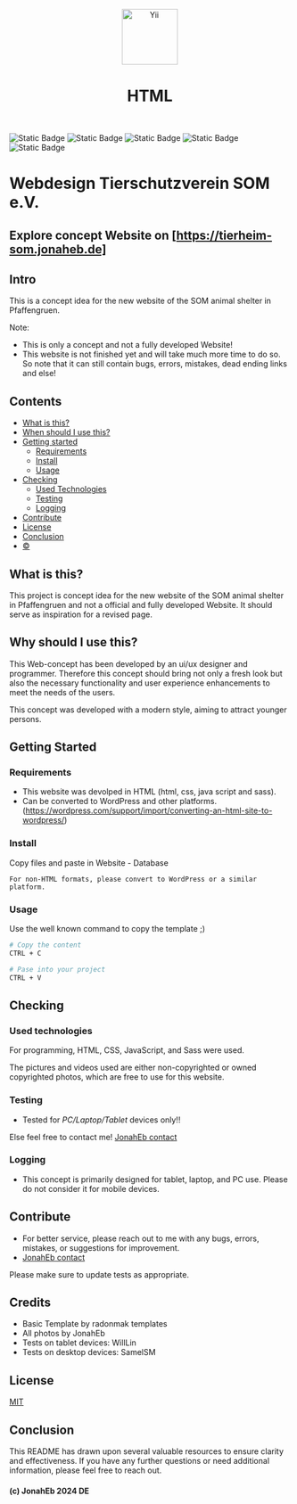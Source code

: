 <p align="center">
    <a href="https://Jonaheb.de" target="_blank">
        <img src="https://tierheim-som.jonaheb.de/images/JonahEb.png" height="100px" alt="Yii">
    </a>
    <h1 align="center"> HTML</h1>
    <br>
</p>

![Static Badge](https://img.shields.io/badge/stable-2.0.0-blue)
![Static Badge](https://img.shields.io/badge/Web-Concept-blue)
![Static Badge](https://img.shields.io/badge/HTML-%23E34F26?logo=html5&logoColor=white)
![Static Badge](https://img.shields.io/badge/CSS3-%231572B6?logo=css3&logoColor=white)
![Static Badge](https://img.shields.io/badge/JavaScript-%23F7DF1E?logo=javascript&logoColor=white)




# Webdesign Tierschutzverein SOM e.V.

## Explore concept Website on [https://tierheim-som.jonaheb.de]

## Intro

This is a concept idea for the new website of the SOM animal shelter in Pfaffengruen.

Note:
- This is only a concept and not a fully developed Website!
- This website is not finished yet and will take much more time to do so. So note that it can still contain bugs, errors, mistakes, dead ending links and else!

## Contents

- [What is this?](#what-is-this)
- [When should I use this?](#when-should-i-use-this)
- [Getting started](#getting-started)
  - [Requirements](#requirements)
  - [Install](#install)
  - [Usage](#usage)
- [Checking](#Checking)
  - [Used Technologies](#used-technologies)
  - [Testing](#testing)
  - [Logging](#logging)
- [Contribute](#contribute)
- [License](#license)
- [Conclusion](#conclusion)
- [©](#-jonaheb-2024-de)

## What is this?

This project is concept idea for the new website of the SOM animal shelter in Pfaffengruen and
not a official and fully developed Website.
It should serve as inspiration for a revised page.

## Why should I use this?

This Web-concept has been developed by an ui/ux designer and programmer. Therefore this concept
should bring not only a fresh look but also the necessary functionality and user experience
enhancements to meet the needs of the users.

This concept was developed with a modern style, aiming to attract younger persons.

## Getting Started

### Requirements

- This website was devolped in HTML (html, css, java script and sass).
- Can be converted to WordPress and other platforms. (https://wordpress.com/support/import/converting-an-html-site-to-wordpress/)

### Install

Copy files and paste in Website - Database

```
For non-HTML formats, please convert to WordPress or a similar platform.
```

### Usage

Use the well known command to copy the template ;)

```bash
# Copy the content
CTRL + C

# Pase into your project
CTRL + V
```

## Checking

### Used technologies

For programming, HTML, CSS, JavaScript, and Sass were used.

The pictures and videos used are either non-copyrighted or owned copyrighted photos, which are free to use for this website.

### Testing

- Tested for _PC/Laptop/Tablet_ devices only!!

Else feel free to contact me! [JonahEb contact](https://jonaheb.de/contact.html)

### Logging

- This concept is primarily designed for tablet, laptop, and PC use. Please do not consider it for mobile devices.

## Contribute

- For better service, please reach out to me with any bugs, errors, mistakes, or suggestions for improvement.
- [JonahEb contact](https://jonaheb.de/contact.html)

Please make sure to update tests as appropriate.

## Credits

- Basic Template by radonmak templates
- All photos by JonahEb
- Tests on tablet devices: WillLin
- Tests on desktop devices: SamelSM

## License

[MIT](/LICENSE.md)

## Conclusion

This README has drawn upon several valuable resources to ensure clarity and effectiveness.
If you have any further questions or need additional information, please feel free to reach out.

#### (c) JonahEb 2024 DE
